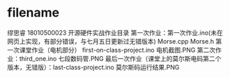 # filename
缪思睿 18010500023 开源硬件实战作业目录
第一次作业：第一次作业.ino(未在网页上实现，有部分错误，与七月五日更新过无错版本) Morse.cpp Morse.h
第一次课堂作业（电机部分） first-on-class-project.ino 电机截图.PNG
第二次作业：third_one.ino 七段数码管.PNG
最后一次作业（课堂上的莫尔斯电码第二个版本，无错版）：last-class-project.ino 莫尔斯码运行结果.PNG

